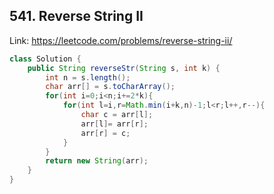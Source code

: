 ## 541. Reverse String II
Link: https://leetcode.com/problems/reverse-string-ii/

```java
class Solution {
    public String reverseStr(String s, int k) {
        int n = s.length();
        char arr[] = s.toCharArray();
        for(int i=0;i<n;i+=2*k){
            for(int l=i,r=Math.min(i+k,n)-1;l<r;l++,r--){
                char c = arr[l];
                arr[l]= arr[r];
                arr[r] = c;
            }
        }
        return new String(arr);
    }
}

```